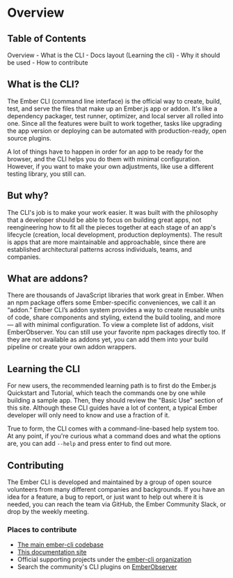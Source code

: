 # Overview

## Table of Contents

Overview
    - What is the CLI
    - Docs layout (Learning the cli)
    - Why it should be used
    - How to contribute

## What is the CLI?

The Ember CLI (command line interface) is the official way to create, build, test, and serve the files that make up an Ember.js app or addon. It's like a dependency packager, test runner, optimizer, and local server all rolled into one. Since all the features were built to work together, tasks like upgrading the app version or deploying can be automated with production-ready, open source plugins.

A lot of things have to happen in order for an app to be ready for the browser, and the CLI helps you do them with minimal configuration. However, if you want to make your own adjustments, like use a different testing library, you still can.

##  But why?

The CLI's job is to make your work easier.
It was built with the philosophy that a developer should be able to focus on building great apps, not reengineering how to fit all the pieces together at each stage of an app's lifecycle (creation, local development, production deployments). The result is apps that are more maintainable and approachable, since there are established architectural patterns across individuals, teams, and companies.

## What are addons?

There are thousands of JavaScript libraries that work great in Ember. When an npm package offers some Ember-specific conveniences, we call it an “addon.” Ember CLI’s addon system provides a way to create reusable units of code, share components and styling, extend the build tooling, and more — all with minimal configuration. To view a complete list of addons, visit EmberObserver. You can still use your favorite npm packages directly too. If they are not available as addons yet, you can add them into your build pipeline or create your own addon wrappers.

## Learning the CLI

For new users, the recommended learning path is to first do the Ember.js Quickstart and Tutorial, which teach the commands one by one while building a sample app. Then, they should review the "Basic Use" section of this site. Although these CLI guides have a lot of content, a typical Ember developer will only need to know and use a fraction of it. 

True to form, the CLI comes with a command-line-based help system too. At any point, if you're curious what a command does and what the options are, you can add `--help` and press enter to find out more.

## Contributing

The Ember CLI is developed and maintained by a group of open source volunteers from many different companies and backgrounds. If you have an idea for a feature, a bug to report, or just want to help out where it is needed, you can reach the team via GitHub, the Ember Community Slack, or drop by the weekly meeting. 

### Places to contribute

- [The main ember-cli codebase]() 
- [This documentation site]()
- Official supporting projects under the [ember-cli organization]() 
- Search the community's CLI plugins on [EmberObserver](https://emberobserver.com)
